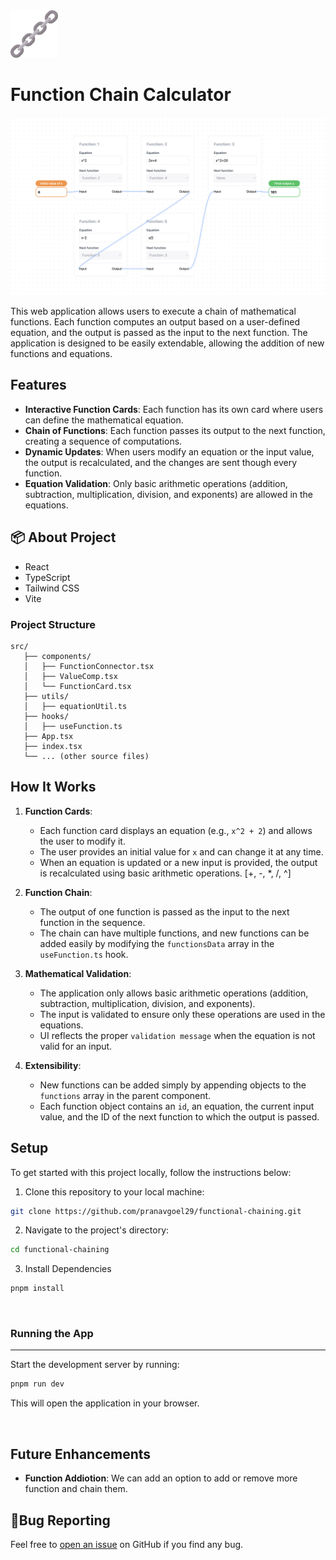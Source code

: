 <img src="https://raw.githubusercontent.com/pranavgoel29/functional-chaining/main/public/chain.png" alt="logo" width="15%" />

# Function Chain Calculator

<img src="./public/preview.png">

This web application allows users to execute a chain of mathematical functions. Each function computes an output based on a user-defined equation, and the output is passed as the input to the next function. The application is designed to be easily extendable, allowing the addition of new functions and equations.

## Features

- **Interactive Function Cards**: Each function has its own card where users can define the mathematical equation.
- **Chain of Functions**: Each function passes its output to the next function, creating a sequence of computations.
- **Dynamic Updates**: When users modify an equation or the input value, the output is recalculated, and the changes are sent though every function.
- **Equation Validation**: Only basic arithmetic operations (addition, subtraction, multiplication, division, and exponents) are allowed in the equations.

## 📦 About Project

- React
- TypeScript
- Tailwind CSS
- Vite

### Project Structure

```
src/
   ├── components/
   │   ├── FunctionConnector.tsx
   │   ├── ValueComp.tsx
   │   └── FunctionCard.tsx
   ├── utils/
   │   ├── equationUtil.ts
   ├── hooks/
   │   ├── useFunction.ts
   ├── App.tsx
   ├── index.tsx
   └── ... (other source files)
```

## How It Works

1. **Function Cards**:

   - Each function card displays an equation (e.g., `x^2 + 2`) and allows the user to modify it.
   - The user provides an initial value for `x` and can change it at any time.
   - When an equation is updated or a new input is provided, the output is recalculated using basic arithmetic operations. [+, -, *, /, ^]

2. **Function Chain**:

   - The output of one function is passed as the input to the next function in the sequence.
   - The chain can have multiple functions, and new functions can be added easily by modifying the `functionsData` array in the `useFunction.ts` hook.

3. **Mathematical Validation**:

   - The application only allows basic arithmetic operations (addition, subtraction, multiplication, division, and exponents).
   - The input is validated to ensure only these operations are used in the equations.
   - UI reflects the proper `validation message` when the equation is not valid for an input.

4. **Extensibility**:
   - New functions can be added simply by appending objects to the `functions` array in the parent component.
   - Each function object contains an `id`, an equation, the current input value, and the ID of the next function to which the output is passed.

## Setup

To get started with this project locally, follow the instructions below:

1. Clone this repository to your local machine:

```bash
git clone https://github.com/pranavgoel29/functional-chaining.git
```

2. Navigate to the project's directory:

```bash
cd functional-chaining
```

3.  Install Dependencies

```bash
pnpm install
```

<br>

### Running the App

---

Start the development server by running:

```bash
pnpm run dev
```

This will open the application in your browser.


<br>

## Future Enhancements

- **Function Addiotion**: We can add an option to add or remove more function and chain them.

## 🐛Bug Reporting

Feel free to [open an issue](https://github.com/pranavgoel29/functional-chaining) on GitHub if you find any bug.
